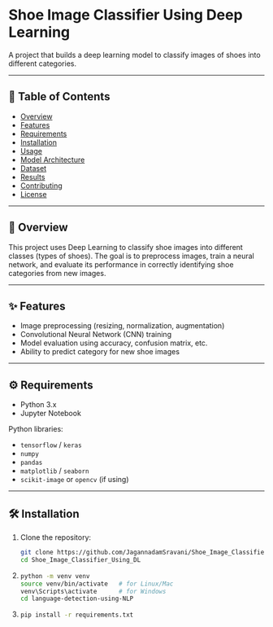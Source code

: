 # Shoe Image Classifier Using Deep Learning

A project that builds a deep learning model to classify images of shoes into different categories.

---

## 🚀 Table of Contents

- [Overview](#overview)  
- [Features](#features)  
- [Requirements](#requirements)  
- [Installation](#installation)  
- [Usage](#usage)  
- [Model Architecture](#model-architecture)  
- [Dataset](#dataset)  
- [Results](#results)  
- [Contributing](#contributing)  
- [License](#license)  

---

## 📖 Overview

This project uses Deep Learning to classify shoe images into different classes (types of shoes). The goal is to preprocess images, train a neural network, and evaluate its performance in correctly identifying shoe categories from new images.

---

## ✨ Features

- Image preprocessing (resizing, normalization, augmentation)  
- Convolutional Neural Network (CNN) training  
- Model evaluation using accuracy, confusion matrix, etc.  
- Ability to predict category for new shoe images  

---

## ⚙️ Requirements

- Python 3.x  
- Jupyter Notebook  

Python libraries:

- `tensorflow` / `keras`  
- `numpy`  
- `pandas`  
- `matplotlib` / `seaborn`  
- `scikit-image` or `opencv` (if using)  

---

## 🛠 Installation

1. Clone the repository:

   ```bash
   git clone https://github.com/JagannadamSravani/Shoe_Image_Classifier_Using_DL.git
   cd Shoe_Image_Classifier_Using_DL

2. 
   ```bash
   python -m venv venv
   source venv/bin/activate   # for Linux/Mac
   venv\Scripts\activate      # for Windows
   cd language-detection-using-NLP

3.
   ```bash
   pip install -r requirements.txt

